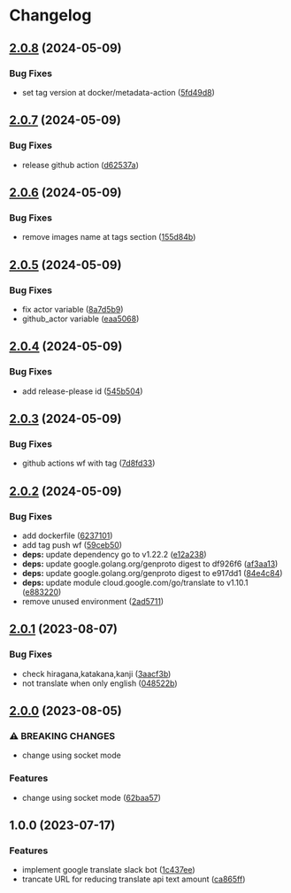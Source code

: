 # Changelog

## [2.0.8](https://github.com/ichisuke55/translate-bot/compare/v2.0.7...v2.0.8) (2024-05-09)


### Bug Fixes

* set tag version at docker/metadata-action ([5fd49d8](https://github.com/ichisuke55/translate-bot/commit/5fd49d891e7c8f5136ecc6c1c4a3cff571cfc87e))

## [2.0.7](https://github.com/ichisuke55/translate-bot/compare/v2.0.6...v2.0.7) (2024-05-09)


### Bug Fixes

* release github action ([d62537a](https://github.com/ichisuke55/translate-bot/commit/d62537ab3f13ef33eeaf03191be1cd6ef0f74a39))

## [2.0.6](https://github.com/ichisuke55/translate-bot/compare/v2.0.5...v2.0.6) (2024-05-09)


### Bug Fixes

* remove images name at tags section ([155d84b](https://github.com/ichisuke55/translate-bot/commit/155d84b27b99c8a6a931976170523f572f51c20c))

## [2.0.5](https://github.com/ichisuke55/translate-bot/compare/v2.0.4...v2.0.5) (2024-05-09)


### Bug Fixes

* fix actor variable ([8a7d5b9](https://github.com/ichisuke55/translate-bot/commit/8a7d5b91dd7d9a5475e4db881ad5f64a2d87fa73))
* github_actor variable ([eaa5068](https://github.com/ichisuke55/translate-bot/commit/eaa506825f4ce4fe7b83ed26dfd6a87e980ac866))

## [2.0.4](https://github.com/ichisuke55/translate-bot/compare/v2.0.3...v2.0.4) (2024-05-09)


### Bug Fixes

* add release-please id ([545b504](https://github.com/ichisuke55/translate-bot/commit/545b5049d34bd6f0cff7291d8284592ee7bd49d1))

## [2.0.3](https://github.com/ichisuke55/translate-bot/compare/v2.0.2...v2.0.3) (2024-05-09)


### Bug Fixes

* github actions wf with tag ([7d8fd33](https://github.com/ichisuke55/translate-bot/commit/7d8fd334f060ebaf745f58fb7272289769546563))

## [2.0.2](https://github.com/ichisuke55/translate-bot/compare/v2.0.1...v2.0.2) (2024-05-09)


### Bug Fixes

* add dockerfile ([6237101](https://github.com/ichisuke55/translate-bot/commit/6237101bcf5fa596df824d09bbaae7df2c190fa2))
* add tag push wf ([59ceb50](https://github.com/ichisuke55/translate-bot/commit/59ceb501893fb8d2b644a5eb5a7dabb97e03f779))
* **deps:** update dependency go to v1.22.2 ([e12a238](https://github.com/ichisuke55/translate-bot/commit/e12a238cc7398a101ce094e794dc7044b16d1842))
* **deps:** update google.golang.org/genproto digest to df926f6 ([af3aa13](https://github.com/ichisuke55/translate-bot/commit/af3aa13099c40d5340d82a08747cca3f0f317eeb))
* **deps:** update google.golang.org/genproto digest to e917dd1 ([84e4c84](https://github.com/ichisuke55/translate-bot/commit/84e4c844b3192dd04bd60d18c24ef1c8ac2d8b77))
* **deps:** update module cloud.google.com/go/translate to v1.10.1 ([e883220](https://github.com/ichisuke55/translate-bot/commit/e883220acb2f7742db29263969d7bb2ac010c7b3))
* remove unused environment ([2ad5711](https://github.com/ichisuke55/translate-bot/commit/2ad57113ff54983ce1e836c37ab6fe909d30dbda))

## [2.0.1](https://github.com/ichisuke55/translate-bot/compare/v2.0.0...v2.0.1) (2023-08-07)


### Bug Fixes

* check hiragana,katakana,kanji ([3aacf3b](https://github.com/ichisuke55/translate-bot/commit/3aacf3b0beae60646a0387657918de66c177549e))
* not translate when only english ([048522b](https://github.com/ichisuke55/translate-bot/commit/048522b2491be3d270d22f559146c54afe8ef03b))

## [2.0.0](https://github.com/ichisuke55/translate-bot/compare/v1.0.0...v2.0.0) (2023-08-05)


### ⚠ BREAKING CHANGES

* change using socket mode

### Features

* change using socket mode ([62baa57](https://github.com/ichisuke55/translate-bot/commit/62baa572ab45ccb2af71034469210315a1089b12))

## 1.0.0 (2023-07-17)


### Features

* implement google translate slack bot ([1c437ee](https://github.com/ichisuke55/translate-bot/commit/1c437ee38ac636b9a2b45abaef2c2d93ea1440b0))
* trancate URL for reducing translate api text amount ([ca865ff](https://github.com/ichisuke55/translate-bot/commit/ca865ffb9289c7f90812d7882e41950ed687d3db))
